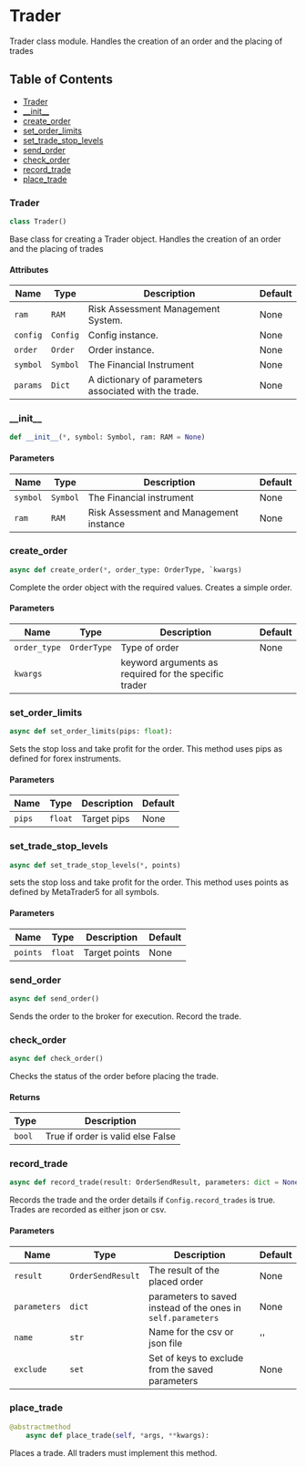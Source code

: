 # Trader
Trader class module. Handles the creation of an order and the placing of trades

## Table of Contents
- [Trader](#trader)
- [\_\_init\_\_](#__init__)
- [create\_order](#create_order)
- [set\_order\_limits](#set_order_limits)
- [set\_trade\_stop_levels](#set_trade_stop_levels)
- [send\_order](#send_order)
- [check_order](#check_order)
- [record_trade](#record_trade)
- [place\_trade](#place_trade)

<a name="trader"></a>
### Trader
```python
class Trader()
```
Base class for creating a Trader object. Handles the creation of an order and the placing of trades
#### Attributes
| Name     | Type     | Description                                           | Default |
|----------|----------|-------------------------------------------------------|---------|
| `ram`    | `RAM`    | Risk Assessment Management System.                    | None    |
| `config` | `Config` | Config instance.                                      | None    |
| `order`  | `Order`  | Order instance.                                       | None    |
| `symbol` | `Symbol` | The Financial Instrument                              | None    |
| `params` | `Dict`   | A dictionary of parameters associated with the trade. | None    |

<a name="init"></a>
### \_\_init\_\_
```python
def __init__(*, symbol: Symbol, ram: RAM = None)
```
#### Parameters
| Name     | Type     | Description                             | Default |
|----------|----------|-----------------------------------------|---------|
| `symbol` | `Symbol` | The Financial instrument                | None    |
| `ram`    | `RAM`    | Risk Assessment and Management instance | None    |

<a name="create_order"></a>
### create\_order
```python
async def create_order(*, order_type: OrderType, `kwargs)
```
Complete the order object with the required values. Creates a simple order.
#### Parameters
| Name         | Type        | Description                                           | Default |
|--------------|-------------|-------------------------------------------------------|---------|
| `order_type` | `OrderType` | Type of order                                         | None    |
| `kwargs`     |             | keyword arguments as required for the specific trader |         |

<a name="set_order_limits"></a>
### set\_order\_limits
```python
async def set_order_limits(pips: float):
```
Sets the stop loss and take profit for the order. This method uses pips as defined for forex instruments.
#### Parameters
| Name   | Type    | Description | Default |
|--------|---------|-------------|---------|
| `pips` | `float` | Target pips | None    |

<a name="set_trade_stop_levels"></a>
### set\_trade\_stop\_levels
```python
async def set_trade_stop_levels(*, points)
```
sets the stop loss and take profit for the order. This method uses points as defined by MetaTrader5 for all symbols.
#### Parameters
| Name     | Type    | Description   | Default |
|----------|---------|---------------|---------|
| `points` | `float` | Target points | None    |

<a name="send_order"></a>
### send\_order
```python
async def send_order()
```
Sends the order to the broker for execution. Record the trade.

<a name="check_order"></a>
### check_order
```python
async def check_order()
```
Checks the status of the order before placing the trade.
#### Returns
| Type   | Description                       |
|--------|-----------------------------------|
| `bool` | True if order is valid else False |

<a name="record_trade"></a>
### record_trade
```python
async def record_trade(result: OrderSendResult, parameters: dict = None, name: str = '', exclude: set = None)
```
Records the trade and the order details if `Config.record_trades` is true. Trades are recorded as either json or csv.
#### Parameters
| Name         | Type              | Description                                                  | Default |
|--------------|-------------------|--------------------------------------------------------------|---------|
| `result`     | `OrderSendResult` | The result of the placed order                               | None    |
| `parameters` | `dict`            | parameters to saved instead of the ones in `self.parameters` | None    |
| `name`       | `str`             | Name for the csv or json file                                | ''      |
| `exclude`    | `set`             | Set of keys to exclude from the saved parameters             | None    |

<a name="place_trade"></a>
### place\_trade
```python
@abstractmethod
    async def place_trade(self, *args, **kwargs):
```
Places a trade. All traders must implement this method.
